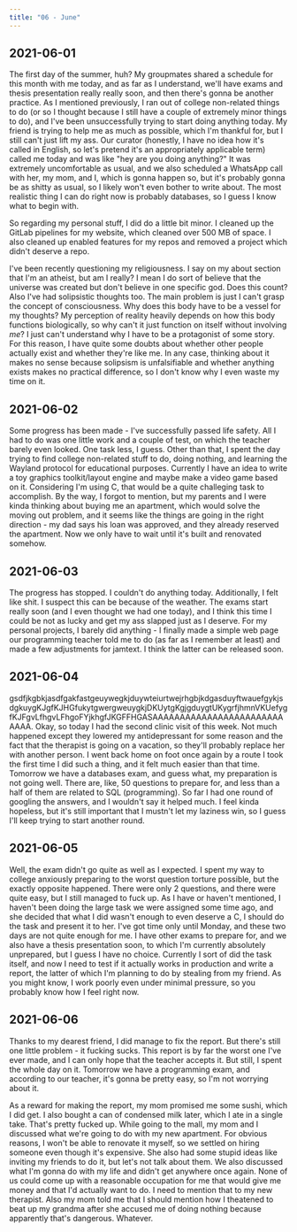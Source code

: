 ```yaml
---
title: "06 - June"
---
```


## 2021-06-01

The first day of the summer, huh? My groupmates shared a schedule for
this month with me today, and as far as I understand, we'll have exams
and thesis presentation really really soon, and then there's gonna be
another practice. As I mentioned previously, I ran out of college
non-related things to do (or so I thought because I still have a
couple of extremely minor things to do), and I've been unsuccessfully
trying to start doing anything today. My friend is trying to help me
as much as possible, which I'm thankful for, but I still can't just
lift my ass. Our curator (honestly, I have no idea how it's called in
English, so let's pretend it's an appropriately applicable term)
called me today and was like "hey are you doing anything?" It was
extremely uncomfortable as usual, and we also scheduled a WhatsApp
call with her, my mom, and I, which is gonna happen so, but it's
probably gonna be as shitty as usual, so I likely won't even bother to
write about. The most realistic thing I can do right now is probably
databases, so I guess I know what to begin with.

So regarding my personal stuff, I did do a little bit minor. I cleaned
up the GitLab pipelines for my website, which cleaned over 500 MB of
space. I also cleaned up enabled features for my repos and removed a
project which didn't deserve a repo.

I've been recently questioning my religiousness. I say on my about
section that I'm an atheist, but am I really? I mean I do sort of
believe that the universe was created but don't believe in one
specific god. Does this count? Also I've had solipsistic thoughts too.
The main problem is just I can't grasp the concept of consciousness.
Why does this body have to be a vessel for my thoughts? My perception
of reality heavily depends on how this body functions biologically, so
why can't it just function on itself without involving *me*? I just
can't understand why I have to be a protagonist of some story. For
this reason, I have quite some doubts about whether other people
actually exist and whether they're like me. In any case, thinking
about it makes no sense because solipsism is unfalsifiable and whether
anything exists makes no practical difference, so I don't know why I
even waste my time on it.

## 2021-06-02

Some progress has been made - I've successfully passed life safety.
All I had to do was one little work and a couple of test, on which the
teacher barely even looked. One task less, I guess. Other than that, I
spent the day trying to find college non-related stuff to do, doing
nothing, and learning the Wayland protocol for educational purposes.
Currently I have an idea to write a toy graphics toolkit/layout engine
and maybe make a video game based on it. Considering I'm using C, that
would be a quite challeging task to accomplish. By the way, I forgot
to mention, but my parents and I were kinda thinking about buying me
an apartment, which would solve the moving out problem, and it seems
like the things are going in the right direction - my dad says his
loan was approved, and they already reserved the apartment. Now we
only have to wait until it's built and renovated somehow.

## 2021-06-03

The progress has stopped. I couldn't do anything today. Additionally,
I felt like shit. I suspect this can be because of the weather. The
exams start really soon (and I even thought we had one today), and I
think this time I could be not as lucky and get my ass slapped just as
I deserve. For my personal projects, I barely did anything - I finally
made a simple web page our programming teacher told me to do (as far
as I remember at least) and made a few adjustments for jamtext. I
think the latter can be released soon.

## 2021-06-04

gsdfjkgbkjasdfgakfastgeuywegkjduywteiurtwejrhgbjkdgasduyftwauefgykjsdgkuygKJgfKJHGfukytgwergweuygkjDKUytgKgjgduygtUKygrfjhmnVKUefygfKJFgvLfhgvLFhgoFYjkhgfJKGFFHGASAAAAAAAAAAAAAAAAAAAAAAAAAAAA.
Okay, so today I had the second clinic visit of this week. Not much
happened except they lowered my antidepressant for some reason and the
fact that the therapist is going on a vacation, so they'll probably
replace her with another person. I went back home on foot once again
by a route I took the first time I did such a thing, and it felt much
easier than that time. Tomorrow we have a databases exam, and guess
what, my preparation is not going well. There are, like, 50 questions
to prepare for, and less than a half of them are related to SQL
(programming). So far I had one round of googling the answers, and I
wouldn't say it helped much. I feel kinda hopeless, but it's still
important that I mustn't let my laziness win, so I guess I'll keep
trying to start another round.

## 2021-06-05

Well, the exam didn't go quite as well as I expected. I spent my way
to college anxiously preparing to the worst question torture possible,
but the exactly opposite happened. There were only 2 questions, and
there were quite easy, but I still managed to fuck up. As I have or
haven't mentioned, I haven't been doing the large task we were
assigned some time ago, and she decided that what I did wasn't enough
to even deserve a C, I should do the task and present it to her. I've
got time only until Monday, and these two days are not quite enough
for me. I have other exams to prepare for, and we also have a thesis
presentation soon, to which I'm currently absolutely unprepared, but I
guess I have no choice. Currently I sort of did the task itself, and
now I need to test if it actually works in production and write a
report, the latter of which I'm planning to do by stealing from my
friend. As you might know, I work poorly even under minimal pressure,
so you probably know how I feel right now.

## 2021-06-06

Thanks to my dearest friend, I did manage to fix the report. But
there's still one little problem - it fucking sucks. This report is by
far the worst one I've ever made, and I can only hope that the teacher
accepts it. But still, I spent the whole day on it. Tomorrow we have a
programming exam, and according to our teacher, it's gonna be pretty
easy, so I'm not worrying about it.

As a reward for making the report, my mom promised me some sushi,
which I did get. I also bought a can of condensed milk later, which I
ate in a single take. That's pretty fucked up. While going to the
mall, my mom and I discussed what we're going to do with my new
apartment. For obvious reasons, I won't be able to renovate it myself,
so we settled on hiring someone even though it's expensive. She also
had some stupid ideas like inviting my friends to do it, but let's not
talk about them. We also discussed what I'm gonna do with my life and
didn't get anywhere once again. None of us could come up with a
reasonable occupation for me that would give me money and that I'd
actually want to do. I need to mention that to my new therapist. Also
my mom told me that I should mention how I theatened to beat up my
grandma after she accused me of doing nothing because apparently
that's dangerous. Whatever.
